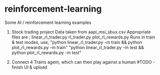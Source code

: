 # reinforcement-learning
Some AI / reinforcement learning examples

1) Stock trading project
Data taken from aapl_msi_sbux.csv
Appropriate files are ;
linear_rl_trader.py
rl_trader.py
plot_rl_rewards.py
Runs in train & test modes, use;
"python linear_rl_trader.py -m train && python plot_rl_rewards.py -m train"
"python linear_rl_trader.py -m test && python plot_rl_rewards.py -m test"

2) Connect 4
Trains agent, which can then play against a human
#TODO - finish UI & upload
